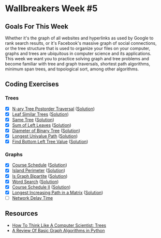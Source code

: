 # Wallbreakers Week #5

## Goals For This Week
Whether it's the graph of all websites and hyperlinks as used by Google to rank search results, or it's Facebook's massive graph of social connections, or the tree structure that is used to organize your files on your computer, graphs and trees are ubiquitous in computer science and its applications. This week we want you to practice solving graph and tree problems and become familiar with tree and graph traversals, shortest path algorithms, minimum span trees, and topological sort, among other algorithms.

## Coding Exercises

### Trees
- [x] [N-ary Tree Postorder Traversal](https://leetcode.com/problems/n-ary-tree-postorder-traversal) ([Solution](n-ary-tree-postorder-traversal.java))
- [x] [Leaf Similar Trees](https://leetcode.com/problems/leaf-similar-trees) ([Solution](leaf-similar-trees.java))
- [x] [Same Tree](https://leetcode.com/problems/same-tree) ([Solution](same-tree.java))
- [x] [Sum of Left Leaves](https://leetcode.com/problems/sum-of-left-leaves) ([Solution](sum-of-left-leaves.java))
- [x] [Diameter of Binary Tree](https://leetcode.com/problems/diameter-of-binary-tree) ([Solution](diameter-of-binary-tree.java))
- [x] [Longest Univalue Path](https://leetcode.com/problems/longest-univalue-path) ([Solution](longest-univalue-path.java))
- [x] [Find Bottom Left Tree Value](https://leetcode.com/problems/find-bottom-left-tree-value) ([Solution](find-bottom-left-tree-value.java))

### Graphs
- [x] [Course Schedule](https://leetcode.com/problems/course-schedule) ([Solution](course-schedule.java))
- [x] [Island Perimeter](https://leetcode.com/problems/island-perimeter) ([Solution](island-perimeter.java))
- [x] [Is Graph Bipartite](https://leetcode.com/problems/is-graph-bipartite) ([Solution](is-graph-bipartite.java))
- [x] [Word Search](https://leetcode.com/problems/word-search) ([Solution](word-search.java))
- [x] [Course Schedule II](https://leetcode.com/problems/course-schedule-ii) ([Solution](course-schedule-ii.java))
- [x] [Longest Increasing Path in a Matrix](https://leetcode.com/problems/longest-increasing-path-in-a-matrix) ([Solution](longest-increasing-path-in-a-matrix.java))
- [ ] [Network Delay Time](https://leetcode.com/problems/network-delay-time/)

## Resources
- [How To Think Like A Computer Scientist: Trees](http://www.openbookproject.net/thinkcs/python/english2e/ch21.html)
- [A Review Of Basic Graph Algorithms in Python](https://sahandsaba.com/review-of-basic-algorithms-and-data-structures-in-python-graph-algorithms.html)

